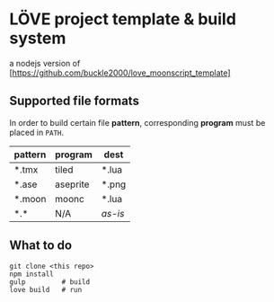 # LÖVE project template & build system

a nodejs version of [https://github.com/buckle2000/love_moonscript_template]

## Supported file formats

In order to build certain file **pattern**, corresponding **program** must be placed in `PATH`.

pattern|program|dest
-|-|-
*.tmx  | tiled       | *.lua
*.ase  | aseprite    | *.png
*.moon | moonc  | *.lua
\*.*   | N/A         | *as-is*

## What to do

```shell
git clone <this repo>
npm install 
gulp         # build
love build   # run
```
